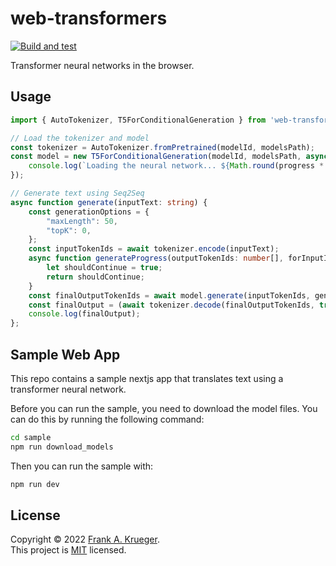 # web-transformers

[![Build and test](https://github.com/praeclarum/web-transformers/actions/workflows/build.yml/badge.svg?branch=main)](https://github.com/praeclarum/web-transformers/actions/workflows/build.yml)

Transformer neural networks in the browser.


## Usage

```typescript
import { AutoTokenizer, T5ForConditionalGeneration } from 'web-transformers';

// Load the tokenizer and model
const tokenizer = AutoTokenizer.fromPretrained(modelId, modelsPath);
const model = new T5ForConditionalGeneration(modelId, modelsPath, async progress => {
    console.log(`Loading the neural network... ${Math.round(progress * 100)}%`);
});

// Generate text using Seq2Seq
async function generate(inputText: string) {
    const generationOptions = {
        "maxLength": 50,
        "topK": 0,
    };
    const inputTokenIds = await tokenizer.encode(inputText);
    async function generateProgress(outputTokenIds: number[], forInputIds: number[]) {
        let shouldContinue = true;
        return shouldContinue;
    }
    const finalOutputTokenIds = await model.generate(inputTokenIds, generationOptions, generateProgress);
    const finalOutput = (await tokenizer.decode(finalOutputTokenIds, true)).trim();
    console.log(finalOutput);
};
```

## Sample Web App

This repo contains a sample nextjs app that translates text using a transformer neural network.

Before you can run the sample, you need to download the model files. You can do this by running the following command:

```bash
cd sample
npm run download_models
```

Then you can run the sample with:

```bash
npm run dev
```

## License

Copyright © 2022 [Frank A. Krueger](https://github.com/praeclarum).<br />
This project is [MIT](LICENSE.md) licensed.
